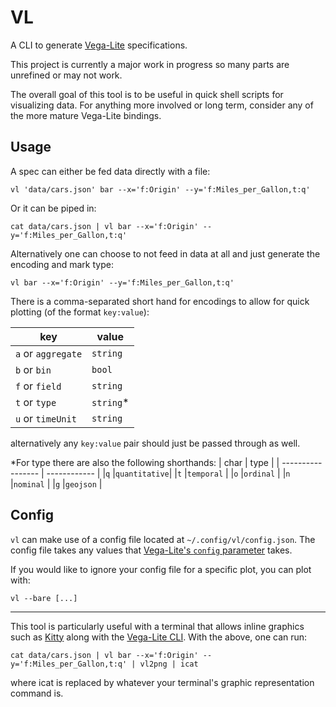 # VL
A CLI to generate [Vega-Lite](https://vega.github.io/vega-lite/) specifications.

This project is currently a major work in progress so many parts are unrefined or may not work.

The overall goal of this tool is to be useful in quick shell scripts for visualizing data.
For anything more involved or long term, consider any of the more mature Vega-Lite bindings.

## Usage
A spec can either be fed data directly with a file:
```shell
vl 'data/cars.json' bar --x='f:Origin' --y='f:Miles_per_Gallon,t:q'
```
Or it can be piped in:
```shell
cat data/cars.json | vl bar --x='f:Origin' --y='f:Miles_per_Gallon,t:q'
```
Alternatively one can choose to not feed in data at all and just generate the encoding and mark type:
```shell
vl bar --x='f:Origin' --y='f:Miles_per_Gallon,t:q'
```
There is a comma-separated short hand for encodings to allow for quick plotting (of the format `key:value`):

|key               |value     |
| ---------------- | -------- |
|`a` or `aggregate`|`string`  |
|`b` or `bin`      |`bool`    |
|`f` or `field`    |`string`  |
|`t` or `type`     |`string`\*|
|`u` or `timeUnit` |`string`  |

alternatively any `key:value` pair should just be passed through as well.

\*For type there are also the following shorthands:
| char              | type         |
| ----------------- | ------------ |
|`q`                |`quantitative`|
|`t`                |`temporal`    |
|`o`                |`ordinal`     |
|`n`                |`nominal`     |
|`g`                |`geojson`     |

## Config
`vl` can make use of a config file located at `~/.config/vl/config.json`. The config file takes any values that [Vega-Lite's `config` parameter](https://vega.github.io/vega-lite/docs/config.html) takes.

If you would like to ignore your config file for a specific plot, you can plot with:
```shell
vl --bare [...]

```

---

This tool is particularly useful with a terminal that allows inline graphics such as [Kitty](https://sw.kovidgoyal.net/kitty/) along with the [Vega-Lite CLI](https://vega.github.io/vega-lite/usage/compile.html). With the above, one can run:
```shell
cat data/cars.json | vl bar --x='f:Origin' --y='f:Miles_per_Gallon,t:q' | vl2png | icat
```
where icat is replaced by whatever your terminal's graphic representation command is.
